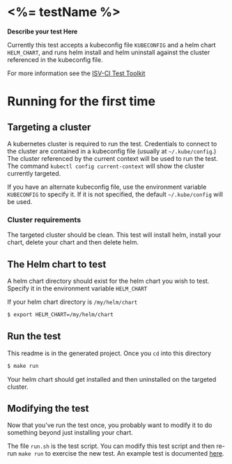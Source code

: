 # <%= testName %>

**Describe your test Here**

Currently this test accepts a kubeconfig file `KUBECONFIG` and a helm chart `HELM_CHART`, and runs helm install and helm uninstall against the cluster referenced in the kubeconfig file.

For more information see the [ISV-CI Test Toolkit]()

# Running for the first time

## Targeting a cluster

A kubernetes cluster is required to run the test. Credentials to connect to the cluster are contained in a kubeconfig file (usually at `~/.kube/config`.) The cluster referenced by the current context will be used to run the test. The command `kubectl config current-context` will show the cluster currently targeted. 

If you have an alternate kubeconfig file, use the environment variable `KUBECONFIG` to specify it. If it is not specified, the default `~/.kube/config` will be used.

### Cluster requirements

The targeted cluster should be clean. This test will install helm, install your chart, delete your chart and then delete helm. 

## The Helm chart to test

A helm chart directory should exist for the helm chart you wish to test. Specify it in the environment variable `HELM_CHART`

If your helm chart directory is `/my/helm/chart`
```bash
$ export HELM_CHART=/my/helm/chart
```

## Run the test

This readme is in the generated project. Once you `cd` into this directory

```bash
$ make run
```

Your helm chart should get installed and then uninstalled on the targeted cluster.

## Modifying the test

Now that you've run the test once, you probably want to modify it to do something beyond just installing your chart. 

The file `run.sh` is the test script.
You can modify this test script and then re-run `make run` to exercise the new test. An example test is documented [here](../../docs/customize-test.md).